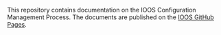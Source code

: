 This repository contains documentation on the IOOS Configuration Management Process. The documents are published on the [IOOS GitHub Pages](http://ioos.github.io/configuration-management/).  

